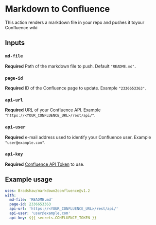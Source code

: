 # Markdown to Confluence

This action renders a markdown file in your repo and pushes it toyour Confluence wiki

## Inputs

### `md-file`

**Required** Path of the markdown file to push. Default `"README.md"`.

### `page-id`

**Required** ID of the Confluence page to update. Example `"2336653363"`.

### `api-url`

**Required** URL of your Confluence API. Example `"https://<YOUR_CONFLUENCE_URL>/rest/api/"`.

### `api-user`

**Required** e-mail address used to identify your Confluence user. Example `"user@example.com"`.

### `api-key`

**Required** [Confluence API Token](https://confluence.atlassian.com/cloud/api-tokens-938839638.html) to use.

## Example usage
```yaml
uses: Bradshaw/markdown2confluence@v1.2
with:
  md-file: 'README.md'
  page-id: 2336653363
  api-url: 'https://<YOUR_CONFLUENCE_URL>/rest/api/'
  api-user: 'user@example.com'
  api-key: ${{ secrets.CONFLUENCE_TOKEN }}
```
